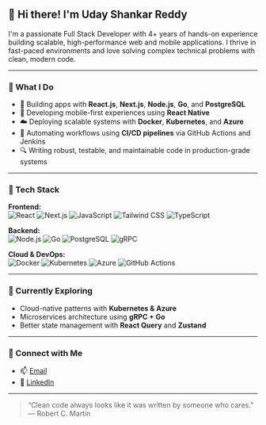 ## 👋 Hi there! I'm Uday Shankar Reddy

I'm a passionate Full Stack Developer with 4+ years of hands-on experience building scalable, high-performance web and mobile applications. I thrive in fast-paced environments and love solving complex technical problems with clean, modern code.

---

### 💼 What I Do

- 🔧 Building apps with **React.js**, **Next.js**, **Node.js**, **Go**, and **PostgreSQL**
- 📱 Developing mobile-first experiences using **React Native**
- ☁️ Deploying scalable systems with **Docker**, **Kubernetes**, and **Azure**
- 🔁 Automating workflows using **CI/CD pipelines** via GitHub Actions and Jenkins
- 🔍 Writing robust, testable, and maintainable code in production-grade systems


---

### 🚀 Tech Stack

**Frontend:**  
![React](https://img.shields.io/badge/-React-61DAFB?style=flat&logo=react&logoColor=black)
![Next.js](https://img.shields.io/badge/-Next.js-000000?style=flat&logo=next.js)
![JavaScript](https://img.shields.io/badge/-JavaScript-F7DF1E?style=flat&logo=javascript&logoColor=black)
![Tailwind CSS](https://img.shields.io/badge/-TailwindCSS-38B2AC?style=flat&logo=tailwind-css)
![TypeScript](https://img.shields.io/badge/-TypeScript-F7DF1E?style=flat&logo=typescript&logoColor=green)


**Backend:**  
![Node.js](https://img.shields.io/badge/-Node.js-339933?style=flat&logo=node.js&logoColor=white)
![Go](https://img.shields.io/badge/-Golang-00ADD8?style=flat&logo=go)
![PostgreSQL](https://img.shields.io/badge/-PostgreSQL-336791?style=flat&logo=postgresql)
![gRPC](https://img.shields.io/badge/-gRPC-6DB33F?style=flat)

**Cloud & DevOps:**  
![Docker](https://img.shields.io/badge/-Docker-2496ED?style=flat&logo=docker&logoColor=white)
![Kubernetes](https://img.shields.io/badge/-Kubernetes-326CE5?style=flat&logo=kubernetes)
![Azure](https://img.shields.io/badge/-Azure-0078D4?style=flat&logo=microsoft-azure)
![GitHub Actions](https://img.shields.io/badge/-GitHub%20Actions-2088FF?style=flat&logo=github-actions)

---




### 🌱 Currently Exploring

- Cloud-native patterns with **Kubernetes & Azure**
- Microservices architecture using **gRPC + Go**
- Better state management with **React Query** and **Zustand**

---

### 🤝 Connect with Me

- 📫 [Email](mailto:udayreddz@gmail.com)
- 💼 [LinkedIn](https://linkedin.com/in/udayreddz)


---

> “Clean code always looks like it was written by someone who cares.” — Robert C. Martin
